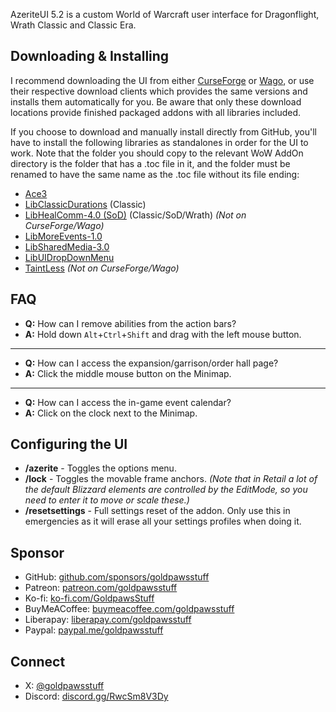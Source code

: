 AzeriteUI 5.2 is a custom World of Warcraft user interface for Dragonflight, Wrath Classic and Classic Era.

## Downloading & Installing
I recommend downloading the UI from either [CurseForge](https://www.curseforge.com/wow/addons/azeriteui) or [Wago](https://addons.wago.io/addons/azeriteui), or use their respective download clients which provides the same versions and installs them automatically for you. Be aware that only these download locations provide finished packaged addons with all libraries included.

If you choose to download and manually install directly from GitHub, you'll have to install the following libraries as standalones in order for the UI to work. Note that the folder you should copy to the relevant WoW AddOn directory is the folder that has a .toc file in it, and the folder must be renamed to have the same name as the .toc file without its file ending:
- [Ace3](https://www.curseforge.com/wow/addons/ace3)
- [LibClassicDurations](https://www.curseforge.com/wow/addons/libclassicdurations) (Classic)
- [LibHealComm-4.0 (SoD)](https://github.com/caboyd/LibHealComm-4.0) (Classic/SoD/Wrath) *(Not on CurseForge/Wago)*
- [LibMoreEvents-1.0](https://curseforge.com/wow/addons/libmoreevents-1-0)
- [LibSharedMedia-3.0](https://www.curseforge.com/wow/addons/libsharedmedia-3-0)
- [LibUIDropDownMenu](https://www.curseforge.com/wow/addons/libuidropdownmenu)
- [TaintLess](https://www.townlong-yak.com/addons/taintless) *(Not on CurseForge/Wago)*

## FAQ
- **Q:** How can I remove abilities from the action bars?
- **A:** Hold down `Alt`+`Ctrl`+`Shift` and drag with the left mouse button.
---
- **Q:** How can I access the expansion/garrison/order hall page?
- **A:** Click the middle mouse button on the Minimap.
---
- **Q:** How can I access the in-game event calendar?
- **A:** Click on the clock next to the Minimap.

## Configuring the UI
- **/azerite** - Toggles the options menu.
- **/lock** - Toggles the movable frame anchors. *(Note that in Retail a lot of the default Blizzard elements are controlled by the EditMode, so you need to enter it to move or scale these.)*
- **/resetsettings** - Full settings reset of the addon. Only use this in emergencies as it will erase all your settings profiles when doing it.

## Sponsor
- GitHub: [github.com/sponsors/goldpawsstuff](https://github.com/sponsors/goldpawsstuff)
- Patreon: [patreon.com/goldpawsstuff](https://www.patreon.com/goldpawsstuff)
- Ko-fi: [ko-fi.com/GoldpawsStuff](https://ko-fi.com/goldpawsstuff)
- BuyMeACoffee: [buymeacoffee.com/goldpawsstuff](https://www.buymeacoffee.com/goldpawsstuff)
- Liberapay: [liberapay.com/goldpawsstuff](https://liberapay.com/goldpawsstuff)
- Paypal: [paypal.me/goldpawsstuff](https://www.paypal.me/goldpawsstuff)

## Connect
- X: [@goldpawsstuff](https://x.com/goldpawsstuff)
- Discord: [discord.gg/RwcSm8V3Dy](https://discord.gg/RwcSm8V3Dy)
